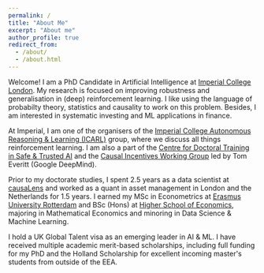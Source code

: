 ```yaml
---
permalink: /
title: "About Me"
excerpt: "About me"
author_profile: true
redirect_from: 
  - /about/
  - /about.html
---
```


Welcome! I am a PhD Candidate in Artificial Intelligence at [Imperial College London](https://www.imperial.ac.uk/). My research is focused on improving robustness and generalisation in (deep) reinforcement learning. I like using the language of probabilty theory, statistics and causality to work on this problem. Besides, I am interested in systematic investing and ML applications in finance. 

At Imperial, I am one of the organisers of the [Imperial College Autonomous Reasoning & Learning (ICARL)](https://icarl.doc.ic.ac.uk/home) group, where we discuss all things reinforcement learning. I am also a part of the [Centre for Doctoral Training in Safe & Trusted AI](https://safeandtrustedai.org/) and the [Causal Incentives Working Group](https://causalincentives.com/) led by Tom Everitt (Google DeepMind).

Prior to my doctorate studies, I spent 2.5 years as a data scientist at [causaLens](https://causalens.com/) and worked as a quant in asset management in London and the Netherlands for 1.5 years. I earned my MSc in Econometrics at [Erasmus University Rotterdam](https://www.eur.nl/en) and BSc (Hons) at [Higher School of Economics](https://www.hse.ru/en/), majoring in Mathematical Economics and minoring in Data Science & Machine Learning. 

I hold a UK Global Talent visa as an emerging leader in AI & ML. I have received multiple academic merit-based scholarships, including full funding for my PhD and the Holland Scholarship for excellent incoming master's students from outside of the EEA.
